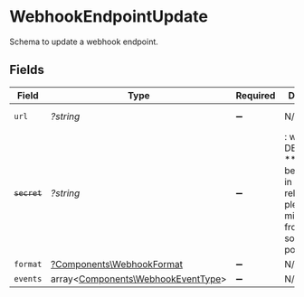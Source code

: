 # WebhookEndpointUpdate

Schema to update a webhook endpoint.


## Fields

| Field                                                                                                                   | Type                                                                                                                    | Required                                                                                                                | Description                                                                                                             | Example                                                                                                                 |
| ----------------------------------------------------------------------------------------------------------------------- | ----------------------------------------------------------------------------------------------------------------------- | ----------------------------------------------------------------------------------------------------------------------- | ----------------------------------------------------------------------------------------------------------------------- | ----------------------------------------------------------------------------------------------------------------------- |
| `url`                                                                                                                   | *?string*                                                                                                               | :heavy_minus_sign:                                                                                                      | N/A                                                                                                                     | https://webhook.site/cb791d80-f26e-4f8c-be88-6e56054192b0                                                               |
| ~~`secret`~~                                                                                                            | *?string*                                                                                                               | :heavy_minus_sign:                                                                                                      | : warning: ** DEPRECATED **: This will be removed in a future release, please migrate away from it as soon as possible. | polar_whs_ovyN6cPrTv56AApvzCaJno08SSmGJmgbWilb33N2JuK                                                                   |
| `format`                                                                                                                | [?Components\WebhookFormat](../../Models/Components/WebhookFormat.md)                                                   | :heavy_minus_sign:                                                                                                      | N/A                                                                                                                     |                                                                                                                         |
| `events`                                                                                                                | array<[Components\WebhookEventType](../../Models/Components/WebhookEventType.md)>                                       | :heavy_minus_sign:                                                                                                      | N/A                                                                                                                     |                                                                                                                         |